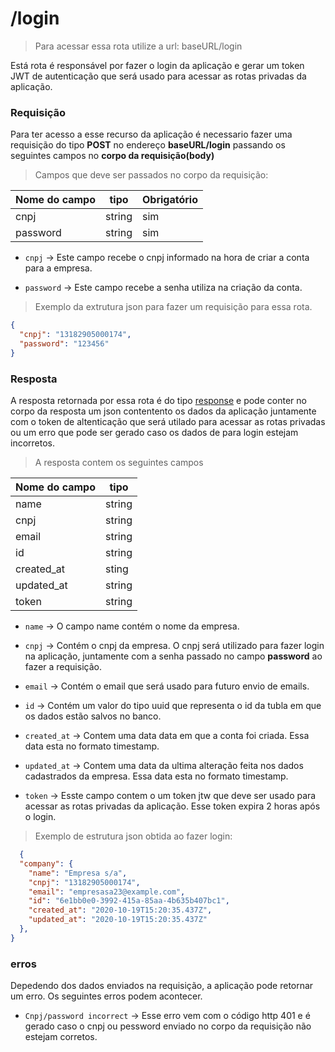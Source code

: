 # /login

> Para acessar essa rota utilize a url: baseURL/login

Está rota é responsável por fazer o login da aplicação e gerar um token JWT de autenticação que será usado para acessar as rotas privadas da aplicação.

### Requisição

  Para ter acesso a esse recurso da aplicação é necessario fazer uma requisição do tipo **POST** no endereço **baseURL/login** passando os seguintes campos no **corpo da requisição(body)**

> Campos que deve ser passados no corpo da requisição:

  Nome do campo  | tipo   | Obrigatório
  -------  | ------ | -----------
  cnpj     | string |  sim
  password | string |  sim

   - ```cnpj``` -> Este campo recebe o cnpj informado na hora de criar a conta para a empresa.

  - ```password``` -> Este campo recebe a senha utiliza na criação da conta.

  > Exemplo da extrutura json para fazer um requisição para essa rota.

  ```json
  {
	"cnpj": "13182905000174",
	"password": "123456"
  }
  ```
### Resposta

A resposta retornada por essa rota é do tipo [response](https://expressjs.com/pt-br/api.html#res) e pode conter no corpo da resposta um json contentento os dados da aplicação juntamente com o token de altenticação que será utilado para acessar as rotas privadas ou um erro que pode ser gerado caso os dados de para login estejam incorretos.

> A resposta contem os seguintes campos

Nome do campo  | tipo
  -------     | ------ |
  name        | string |
  cnpj        | string |
  email       | string |
  id          | string |
  created_at  | sting  |
  updated_at  | string |
  token | string |

   - ```name``` -> O campo name contém o nome da empresa.

   - ```cnpj``` -> Contém o cnpj da empresa. O cnpj será utilizado para fazer login na aplicação, juntamente com a senha passado no campo **password** ao fazer a requisição.

  - ```email``` -> Contém o email que será usado para futuro envio de emails.
  - ```id``` -> Contém um valor do tipo uuid que representa o id da tubla em que os dados estão salvos no banco.

  - ```created_at``` -> Contem uma data data em que a conta foi criada. Essa data esta no formato timestamp.

  - ```updated_at``` -> Contem uma data da ultima alteração feita nos dados cadastrados da empresa. Essa data esta no formato timestamp.

  - ```token``` -> Esste campo contem o um token jtw que deve ser usado para acessar as rotas privadas da aplicação. Esse token expira 2 horas após o login.

> Exemplo de  estrutura json obtida ao fazer login:

```json
  {
  "company": {
    "name": "Empresa s/a",
    "cnpj": "13182905000174",
    "email": "empresasa23@example.com",
    "id": "6e1bb0e0-3992-415a-85aa-4b635b407bc1",
    "created_at": "2020-10-19T15:20:35.437Z",
    "updated_at": "2020-10-19T15:20:35.437Z"
  },
}
```
### erros

Depedendo dos dados enviados na requisição, a aplicação pode retornar um erro. Os seguintes erros podem acontecer.

- ```Cnpj/password incorrect``` -> Esse erro vem com o código http 401 e é gerado caso o cnpj ou pessword enviado no corpo da requisição não estejam corretos.

